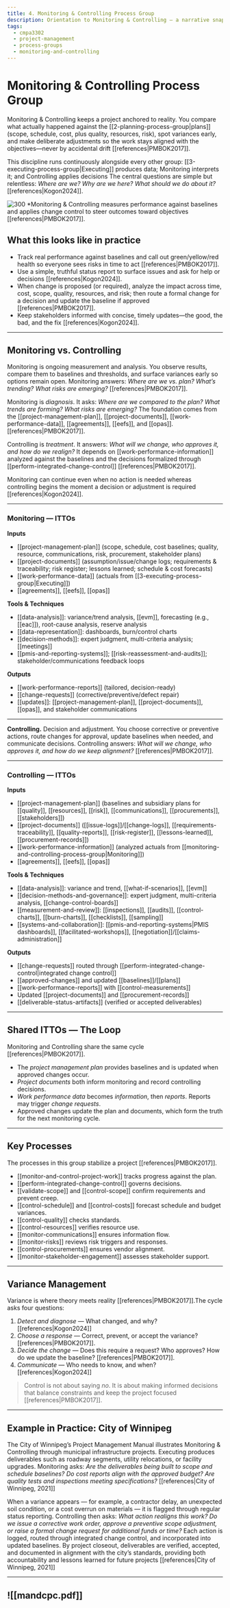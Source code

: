 ```yaml
---
title: 4. Monitoring & Controlling Process Group
description: Orientation to Monitoring & Controlling — a narrative snapshot of ITTOs, processes, and cycles, fully cited to PMI-aligned sources.
tags:
  - cmpa3302
  - project-management
  - process-groups
  - monitoring-and-controlling
---
```

# Monitoring & Controlling Process Group

Monitoring & Controlling keeps a project anchored to reality. You compare what actually happened against the [[2-planning-process-group|plans]] (scope, schedule, cost, plus quality, resources, risk), spot variances early, and make deliberate adjustments so the work stays aligned with the objectives—never by accidental drift [[references|PMBOK2017]].

This discipline runs continuously alongside every other group: [[3-executing-process-group|Executing]] produces data; Monitoring interprets it; and Controlling applies decisions The central questions are simple but relentless: *Where are we? Why are we here? What should we do about it?* [[references|Kogon2024]].

![300](https://jasytionline.github.io/r72-pmp-exam-prep-knowledge-base/assets/mandc1.jpg)
*Monitoring & Controlling measures performance against baselines and applies change control to steer outcomes toward objectives [[references|PMBOK2017]].
## What this looks like in practice

- Track real performance against baselines and call out green/yellow/red health so everyone sees risks in time to act [[references|PMBOK2017]].
- Use a simple, truthful status report to surface issues and ask for help or decisions [[references|Kogon2024]].
- When change is proposed (or required), analyze the impact across time, cost, scope, quality, resources, and risk; then route a formal change for a decision and update the baseline if approved [[references|PMBOK2017]].
- Keep stakeholders informed with concise, timely updates—the good, the bad, and the fix [[references|Kogon2024]].

---
## Monitoring vs. Controlling

Monitoring is ongoing measurement and analysis. You observe results, compare them to baselines and thresholds, and surface variances early so options remain open. Monitoring answers: *Where are we vs. plan? What’s trending? What risks are emerging?* [[references|PMBOK2017]].

Monitoring is *diagnosis*. It asks: *Where are we compared to the plan? What trends are forming? What risks are emerging?* The foundation comes from the [[project-management-plan]], [[project-documents]], [[work-performance-data]], [[agreements]], [[eefs]], and [[opas]]. [[references|PMBOK2017]].

Controlling is *treatment*. It answers: *What will we change, who approves it, and how do we realign?* It depends on [[work-performance-information]] analyzed against the baselines and the decisions formalized through [[perform-integrated-change-control]] [[references|PMBOK2017]].

Monitoring can continue even when no action is needed whereas controlling begins the moment a decision or adjustment is required [[references|Kogon2024]].  

---
### Monitoring — ITTOs

**Inputs**
- [[project-management-plan]] (scope, schedule, cost baselines; quality, resource, communications, risk, procurement, stakeholder plans)  
- [[project-documents]] (assumption/issue/change logs; requirements & traceability; risk register; lessons learned; schedule & cost forecasts)  
- [[work-performance-data]] (actuals from [[3-executing-process-group|Executing]])  
- [[agreements]], [[eefs]], [[opas]]  

**Tools & Techniques**
- [[data-analysis]]: variance/trend analysis, [[evm]], forecasting (e.g., [[eac]]), root-cause analysis, reserve analysis  
- [[data-representation]]: dashboards, burn/control charts  
- [[decision-methods]]: expert judgment, multi-criteria analysis; [[meetings]]  
- [[pmis-and-reporting-systems]]; [[risk-reassessment-and-audits]]; stakeholder/communications feedback loops  

**Outputs**
- [[work-performance-reports]] (tailored, decision-ready)  
- [[change-requests]] (corrective/preventive/defect repair)  
- [[updates]]: [[project-management-plan]], [[project-documents]], [[opas]], and stakeholder communications

---

**Controlling.** Decision and adjustment. You choose corrective or preventive actions, route changes for approval, update baselines when needed, and communicate decisions. Controlling answers: *What will we change, who approves it, and how do we keep alignment?* [[references|PMBOK2017]].

---
### Controlling — ITTOs

**Inputs**
- [[project-management-plan]] (baselines and subsidiary plans for [[quality]], [[resources]], [[risk]], [[communications]], [[procurements]], [[stakeholders]])  
- [[project-documents]] ([[issue-logs]]/[[change-logs]], [[requirements-traceability]], [[quality-reports]], [[risk-register]], [[lessons-learned]], [[procurement-records]])  
- [[work-performance-information]] (analyzed actuals from [[monitoring-and-controlling-process-group|Monitoring]])  
- [[agreements]], [[eefs]], [[opas]]  

**Tools & Techniques**
- [[data-analysis]]: variance and trend, [[what-if-scenarios]], [[evm]]  
- [[decision-methods-and-governance]]: expert judgment, multi-criteria analysis, [[change-control-boards]]  
- [[measurement-and-review]]: [[inspections]], [[audits]], [[control-charts]], [[burn-charts]], [[checklists]], [[sampling]]  
- [[systems-and-collaboration]]: [[pmis-and-reporting-systems|PMIS dashboards]], [[facilitated-workshops]], [[negotiation]]/[[claims-administration]]  

**Outputs**
- [[change-requests]] routed through [[perform-integrated-change-control|integrated change control]]  
- [[approved-changes]] and updated [[baselines]]/[[plans]]  
- [[work-performance-reports]] with [[control-measurements]]  
- Updated [[project-documents]] and [[procurement-records]]  
- [[deliverable-status-artifacts]] (verified or accepted deliverables)


---
## Shared ITTOs — The Loop

Monitoring and Controlling share the same cycle [[references|PMBOK2017]].

- The *project management plan* provides baselines and is updated when approved changes occur.  
- *Project documents* both inform monitoring and record controlling decisions.  
- *Work performance data* becomes *information*, then *reports*. Reports may trigger *change requests*.  
- Approved changes update the plan and documents, which form the truth for the next monitoring cycle.  

---
## Key Processes

The processes in this group stabilize a project [[references|PMBOK2017]].

- [[monitor-and-control-project-work]] tracks progress against the plan.  
- [[perform-integrated-change-control]] governs decisions.  
- [[validate-scope]] and [[control-scope]] confirm requirements and prevent creep.  
- [[control-schedule]] and [[control-costs]] forecast schedule and budget variances.  
- [[control-quality]] checks standards.  
- [[control-resources]] verifies resource use.  
- [[monitor-communications]] ensures information flow.  
- [[monitor-risks]] reviews risk triggers and responses.  
- [[control-procurements]] ensures vendor alignment.  
- [[monitor-stakeholder-engagement]] assesses stakeholder support.  

---
## Variance Management

Variance is where theory meets reality [[references|PMBOK2017]].The cycle asks four questions:  

1. *Detect and diagnose* — What changed, and why? [[references|Kogon2024]]  
2. *Choose a response* — Correct, prevent, or accept the variance? [[references|PMBOK2017]].  
3. *Decide the change* — Does this require a request? Who approves? How do we update the baseline? [[references|PMBOK2017]].
4. *Communicate* — Who needs to know, and when? [[references|Kogon2024]]  

> Control is not about saying *no*. It is about making informed decisions that balance constraints and keep the project focused [[references|PMBOK2017]].

---
## Example in Practice: City of Winnipeg

The City of Winnipeg’s Project Management Manual illustrates Monitoring & Controlling through municipal infrastructure projects. Executing produces deliverables such as roadway segments, utility relocations, or facility upgrades. Monitoring asks: *Are the deliverables being built to scope and schedule baselines? Do cost reports align with the approved budget? Are quality tests and inspections meeting specifications?* [[references|City of Winnipeg, 2021]]

When a variance appears — for example, a contractor delay, an unexpected soil condition, or a cost overrun on materials — it is flagged through regular status reporting. Controlling then asks: *What action realigns this work? Do we issue a corrective work order, approve a preventive scope adjustment, or raise a formal change request for additional funds or time?* Each action is logged, routed through integrated change control, and incorporated into updated baselines. By project closeout, deliverables are verified, accepted, and documented in alignment with the city’s standards, providing both accountability and lessons learned for future projects [[references|City of Winnipeg, 2021]]

---
![[mandcpc.pdf]]
---

